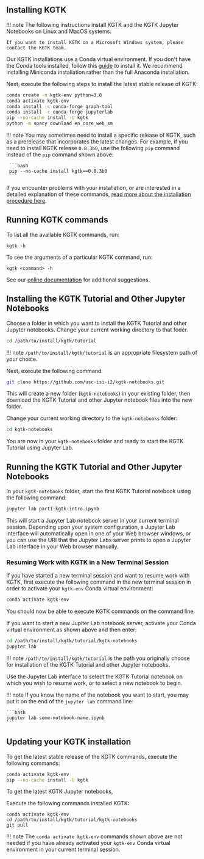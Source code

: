 ## Installing KGTK

!!! note
    The following instructions install KGTK and the KGTK Jupyter Notebooks on
    Linux and MacOS systems.

    If you want to install KGTK on a Microsoft Windows system, please
    contact the KGTK team.

Our KGTK installations use a Conda virtual environment. If you
don't have the Conda tools installed, follow this
[guide](https://docs.conda.io/projects/conda/en/latest/user-guide/install/) to
install it. We recommend installing Miniconda installation rather than the
full Anaconda installation.

Next, execute the following steps to install the latest stable release
of KGTK:

```bash
conda create -n kgtk-env python=3.8
conda activate kgtk-env
conda install -c conda-forge graph-tool
conda install -c conda-forge jupyterlab
pip --no-cache install -U kgtk
python -m spacy download en_core_web_sm
```

!!! note
    You may sometimes need to install a specific release of KGTK, such as
    a prerelease that incorporates the latest changes.  For example,
    if you need to install KGTK release `0.8.3b0`, use the following
    `pip` command instead of the `pip` command shown above:

     ```bash
     pip --no-cache install kgtk==0.8.3b0
     ```

If you encounter problems with your installation, or are interested in a
detailed explanation of these commands,
[read more about the installation procedure here](KGTK-Installation-Procedure-Details.md).

## Running KGTK commands

To list all the available KGTK commands, run:

```
kgtk -h
```

To see the arguments of a particular KGTK command, run:

```
kgtk <command> -h
```

See our [online documentation](https://kgtk.readthedocs.io/en/latest/) for
additional suggestions.

## Installing the KGTK Tutorial and Other Jupyter Notebooks

Choose a folder in which you want to install the KGTK Tutorial and
other Jupyter notebooks.  Change your current working directory
to that foder.

```bash
cd /path/to/install/kgtk/tutorial
```

!!! note
    `/path/to/install/kgtk/tutorial` is an appropriate filesystem
    path of your choice.

Next, execute the following command:

```bash
git clone https://github.com/usc-isi-i2/kgtk-notebooks.git
```

This will create a new folder (`kgtk-notebooks`) in your existing folder,
then download the KGTK Tutorial and other Jupyter notebook files into
the new folder.

Change your current working directory to the `kgtk-notebooks` folder:

```bash
cd kgtk-notebooks
```

You are now in your `kgtk-notebooks` folder and ready to start the
KGTK Tutorial using Jupyter Lab.

## Running the KGTK Tutorial and Other Jupyter Notebooks

In your `kgtk-notebooks` folder, start the first KGTK Tutorial notebook using the
following command:

```bash
jupyter lab part1-kgtk-intro.ipynb
```

This will start a Jupyter Lab notebook server in your current terminal
session.  Depending upon your system configuration, a Jupyter Lab interface
will automatically open in one of your Web browser windows, or you can use
the URI that the Jupyter Labs server prints to open a Jupyter Lab interface
in your Web browser manually.

### Resuming Work with KGTK in a New Terminal Session

If you have started a new terminal session and want to resume work with
KGTK, first execute the following command in the new terminal session in order
to activate your `kgtk-env` Conda virtual environment:

```bash
conda activate kgtk-env
```

You should now be able to execute KGTK commands on the command line.

If you want to start a new Jupiter Lab notebook server, activate your
Conda virtual environment as shown above and then enter:

```bash
cd /path/to/install/kgtk/tutorial/kgtk-notebooks
jupyter lab
```

!!! note
    `/path/to/install/kgtk/tutorial` is the path you originally
    choose for installation of the KGTK Tutorial and other Jupyter notebooks.

Use the Jupyter Lab interface to select the KGTK Tutorial notebook on which you
wish to resume work, or to select a new notebook to begin.

!!! note
    If you know the name of the notebook you want to start, you may
    put it on the end of the `jupyter lab` command line:

    ```bash
    jupiter lab some-notebook-name.ipynb
    ```

## Updating your KGTK installation

To get the latest stable release of the KGTK commands, execute
the following commands:

```bash
conda activate kgtk-env
pip --no-cache install -U kgtk
```

To get the latest KGTK Jupyter notebooks, 

Execute the following commands
installed KGTK:

```
conda activate kgtk-env
cd /path/to/install/kgtk/tutorial/kgtk-notebooks
git pull
```

!!! note
    The `conda activate kgtk-env` commands shown above are not needed
    if you have already activated your `kgtk-env` Conda virtual environment
    in your current terminal session.

